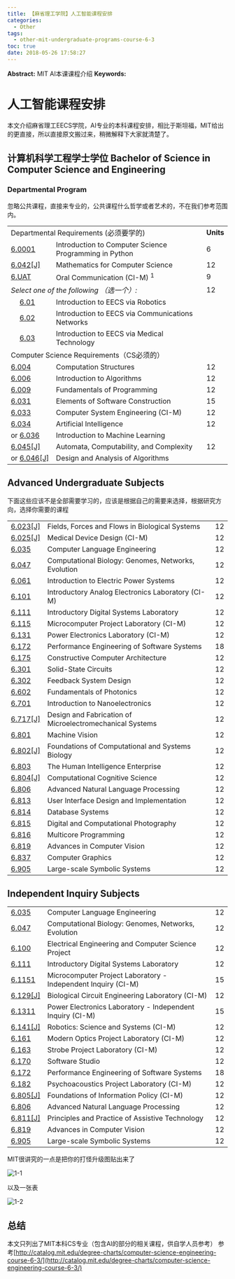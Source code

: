 ```yaml
---
title: 【麻省理工学院】人工智能课程安排
categories:
  - Other
tags:
  - other-mit-undergraduate-programs-course-6-3
toc: true
date: 2018-05-26 17:58:27
---
```


**Abstract:** MIT AI本课课程介绍
**Keywords:**

<!--more-->
# 人工智能课程安排
本文介绍麻省理工EECS学院，AI专业的本科课程安排，相比于斯坦福，MIT给出的更直接，所以直接原文搬过来，稍微解释下大家就清楚了。
## 计算机科学工程学士学位 Bachelor of Science in Computer Science and Engineering

### Departmental Program

忽略公共课程，直接来专业的，公共课程什么哲学或者艺术的，不在我们参考范围内。

<table class="sc_courselist" width="100%"><colgroup><col class="codecol"><col class="titlecol"><col align="char" char="." class="hourscol"></colgroup><tbody><tr class="even areaheader firstrow"><td colspan="2"><span class="courselistcomment areaheader">Departmental Requirements (必须要学的) </span></td><td align="right"><strong>Units</strong></td></tr> <tr class="odd"><td class="codecol"><a href="/search/?P=6.0001" title="6.0001" class="bubblelink code" onclick="return showCourse(this, '6.0001');">6.0001</a></td><td>Introduction to Computer Science Programming in Python</td><td class="hourscol">6</td></tr> <tr class="even"><td class="codecol"><a href="/search/?P=6.042" title="6.042[J]" class="bubblelink code" onclick="return showCourse(this, '6.042');">6.042[J]</a></td><td>Mathematics for Computer Science</td><td class="hourscol">12</td></tr> <tr class="odd"><td class="codecol"><a href="/search/?P=6.UAT" title="6.UAT" class="bubblelink code" onclick="return showCourse(this, '6.UAT');">6.UAT</a></td><td>Oral Communication (CI-M) <sup>1</sup></td><td class="hourscol">9</td></tr> <tr class="even"><td colspan="2"><span class="courselistcomment areasubheader"><i>Select one of the following （选一个）:</i></span></td><td class="hourscol">12</td></tr> <tr class="odd"><td class="codecol"><div style="margin-left: 20px;"><a href="/search/?P=6.01" title="6.01" class="bubblelink code" onclick="return showCourse(this, '6.01');">6.01</a></div></td><td>Introduction to EECS via Robotics</td><td class="hourscol"></td></tr> <tr class="even"><td class="codecol"><div style="margin-left: 20px;"><a href="/search/?P=6.02" title="6.02" class="bubblelink code" onclick="return showCourse(this, '6.02');">6.02</a></div></td><td>Introduction to EECS via Communications Networks</td><td class="hourscol"></td></tr> <tr class="odd"><td class="codecol"><div style="margin-left: 20px;"><a href="/search/?P=6.03" title="6.03" class="bubblelink code" onclick="return showCourse(this, '6.03');">6.03</a></div></td><td>Introduction to EECS via Medical Technology</td><td class="hourscol"></td></tr> <tr class="even areaheader"><td colspan="2"><span class="courselistcomment areaheader">Computer Science Requirements（CS必须的）</span></td><td class="hourscol"></td></tr> <tr class="odd"><td class="codecol"><a href="/search/?P=6.004" title="6.004" class="bubblelink code" onclick="return showCourse(this, '6.004');">6.004</a></td><td>Computation Structures</td><td class="hourscol">12</td></tr> <tr class="even"><td class="codecol"><a href="/search/?P=6.006" title="6.006" class="bubblelink code" onclick="return showCourse(this, '6.006');">6.006</a></td><td>Introduction to Algorithms</td><td class="hourscol">12</td></tr> <tr class="odd"><td class="codecol"><a href="/search/?P=6.009" title="6.009" class="bubblelink code" onclick="return showCourse(this, '6.009');">6.009</a></td><td>Fundamentals of Programming</td><td class="hourscol">12</td></tr> <tr class="even"><td class="codecol"><a href="/search/?P=6.031" title="6.031" class="bubblelink code" onclick="return showCourse(this, '6.031');">6.031</a></td><td>Elements of Software Construction</td><td class="hourscol">15</td></tr> <tr class="odd"><td class="codecol"><a href="/search/?P=6.033" title="6.033" class="bubblelink code" onclick="return showCourse(this, '6.033');">6.033</a></td><td>Computer System Engineering (CI-M)</td><td class="hourscol">12</td></tr> <tr class="even"><td class="codecol"><a href="/search/?P=6.034" title="6.034" class="bubblelink code" onclick="return showCourse(this, '6.034');">6.034</a></td><td>Artificial Intelligence</td><td class="hourscol">12</td></tr> <tr class="orclass even"><td class="codecol orclass">or&nbsp;<a href="/search/?P=6.036" title="6.036" class="bubblelink code" onclick="return showCourse(this, '6.036');">6.036</a></td><td colspan="2"> Introduction to Machine Learning</td></tr> <tr class="odd"><td class="codecol"><a href="/search/?P=6.045" title="6.045[J]" class="bubblelink code" onclick="return showCourse(this, '6.045');">6.045[J]</a></td><td>Automata, Computability, and Complexity</td><td class="hourscol">12</td></tr> <tr class="orclass odd"><td class="codecol orclass">or&nbsp;<a href="/search/?P=6.046" title="6.046[J]" class="bubblelink code" onclick="return showCourse(this, '6.046');">6.046[J]</a></td><td colspan="2"> Design and Analysis of Algorithms</td></tr></tbody></table>



## Advanced Undergraduate Subjects

下面这些应该不是全部需要学习的，应该是根据自己的需要来选择，根据研究方向，选择你需要的课程

<table class="sc_courselist" width="100%"><colgroup><col class="codecol"><col class="titlecol"><col align="char" char="." class="hourscol"></colgroup><tbody><tr class="even firstrow"><td class="codecol"><a href="/search/?P=6.023" title="6.023[J]" class="bubblelink code" onclick="return showCourse(this, '6.023');">6.023[J]</a></td><td>Fields, Forces and Flows in Biological Systems</td><td class="hourscol">12</td></tr> <tr class="odd"><td class="codecol"><a href="/search/?P=6.025" title="6.025[J]" class="bubblelink code" onclick="return showCourse(this, '6.025');">6.025[J]</a></td><td>Medical Device Design (CI-M)</td><td class="hourscol">12</td></tr> <tr class="even"><td class="codecol"><a href="/search/?P=6.035" title="6.035" class="bubblelink code" onclick="return showCourse(this, '6.035');">6.035</a></td><td>Computer Language Engineering</td><td class="hourscol">12</td></tr> <tr class="odd"><td class="codecol"><a href="/search/?P=6.047" title="6.047" class="bubblelink code" onclick="return showCourse(this, '6.047');">6.047</a></td><td>Computational Biology: Genomes, Networks, Evolution</td><td class="hourscol">12</td></tr> <tr class="even"><td class="codecol"><a href="/search/?P=6.061" title="6.061" class="bubblelink code" onclick="return showCourse(this, '6.061');">6.061</a></td><td>Introduction to Electric Power Systems</td><td class="hourscol">12</td></tr> <tr class="odd"><td class="codecol"><a href="/search/?P=6.101" title="6.101" class="bubblelink code" onclick="return showCourse(this, '6.101');">6.101</a></td><td>Introductory Analog Electronics Laboratory (CI-M)</td><td class="hourscol">12</td></tr> <tr class="even"><td class="codecol"><a href="/search/?P=6.111" title="6.111" class="bubblelink code" onclick="return showCourse(this, '6.111');">6.111</a></td><td>Introductory Digital Systems Laboratory</td><td class="hourscol">12</td></tr> <tr class="odd"><td class="codecol"><a href="/search/?P=6.115" title="6.115" class="bubblelink code" onclick="return showCourse(this, '6.115');">6.115</a></td><td>Microcomputer Project Laboratory (CI-M)</td><td class="hourscol">12</td></tr> <tr class="even"><td class="codecol"><a href="/search/?P=6.131" title="6.131" class="bubblelink code" onclick="return showCourse(this, '6.131');">6.131</a></td><td>Power Electronics Laboratory (CI-M)</td><td class="hourscol">12</td></tr> <tr class="odd"><td class="codecol"><a href="/search/?P=6.172" title="6.172" class="bubblelink code" onclick="return showCourse(this, '6.172');">6.172</a></td><td>Performance Engineering of Software Systems</td><td class="hourscol">18</td></tr> <tr class="even"><td class="codecol"><a href="/search/?P=6.175" title="6.175" class="bubblelink code" onclick="return showCourse(this, '6.175');">6.175</a></td><td>Constructive Computer Architecture</td><td class="hourscol">12</td></tr> <tr class="odd"><td class="codecol"><a href="/search/?P=6.301" title="6.301" class="bubblelink code" onclick="return showCourse(this, '6.301');">6.301</a></td><td>Solid-State Circuits</td><td class="hourscol">12</td></tr> <tr class="even"><td class="codecol"><a href="/search/?P=6.302" title="6.302" class="bubblelink code" onclick="return showCourse(this, '6.302');">6.302</a></td><td>Feedback System Design</td><td class="hourscol">12</td></tr> <tr class="odd"><td class="codecol"><a href="/search/?P=6.602" title="6.602" class="bubblelink code" onclick="return showCourse(this, '6.602');">6.602</a></td><td>Fundamentals of Photonics</td><td class="hourscol">12</td></tr> <tr class="even"><td class="codecol"><a href="/search/?P=6.701" title="6.701" class="bubblelink code" onclick="return showCourse(this, '6.701');">6.701</a></td><td>Introduction to Nanoelectronics</td><td class="hourscol">12</td></tr> <tr class="odd"><td class="codecol"><a href="/search/?P=6.717" title="6.717[J]" class="bubblelink code" onclick="return showCourse(this, '6.717');">6.717[J]</a></td><td>Design and Fabrication of Microelectromechanical Systems</td><td class="hourscol">12</td></tr> <tr class="even"><td class="codecol"><a href="/search/?P=6.801" title="6.801" class="bubblelink code" onclick="return showCourse(this, '6.801');">6.801</a></td><td>Machine Vision</td><td class="hourscol">12</td></tr> <tr class="odd"><td class="codecol"><a href="/search/?P=6.802" title="6.802[J]" class="bubblelink code" onclick="return showCourse(this, '6.802');">6.802[J]</a></td><td>Foundations of Computational and Systems Biology</td><td class="hourscol">12</td></tr> <tr class="even"><td class="codecol"><a href="/search/?P=6.803" title="6.803" class="bubblelink code" onclick="return showCourse(this, '6.803');">6.803</a></td><td>The Human Intelligence Enterprise</td><td class="hourscol">12</td></tr> <tr class="odd"><td class="codecol"><a href="/search/?P=6.804" title="6.804[J]" class="bubblelink code" onclick="return showCourse(this, '6.804');">6.804[J]</a></td><td>Computational Cognitive Science</td><td class="hourscol">12</td></tr> <tr class="even"><td class="codecol"><a href="/search/?P=6.806" title="6.806" class="bubblelink code" onclick="return showCourse(this, '6.806');">6.806</a></td><td>Advanced Natural Language Processing</td><td class="hourscol">12</td></tr> <tr class="odd"><td class="codecol"><a href="/search/?P=6.813" title="6.813" class="bubblelink code" onclick="return showCourse(this, '6.813');">6.813</a></td><td>User Interface Design and Implementation</td><td class="hourscol">12</td></tr> <tr class="even"><td class="codecol"><a href="/search/?P=6.814" title="6.814" class="bubblelink code" onclick="return showCourse(this, '6.814');">6.814</a></td><td>Database Systems</td><td class="hourscol">12</td></tr> <tr class="odd"><td class="codecol"><a href="/search/?P=6.815" title="6.815" class="bubblelink code" onclick="return showCourse(this, '6.815');">6.815</a></td><td>Digital and Computational Photography</td><td class="hourscol">12</td></tr> <tr class="even"><td class="codecol"><a href="/search/?P=6.816" title="6.816" class="bubblelink code" onclick="return showCourse(this, '6.816');">6.816</a></td><td>Multicore Programming</td><td class="hourscol">12</td></tr> <tr class="odd"><td class="codecol"><a href="/search/?P=6.819" title="6.819" class="bubblelink code" onclick="return showCourse(this, '6.819');">6.819</a></td><td>Advances in Computer Vision</td><td class="hourscol">12</td></tr> <tr class="even"><td class="codecol"><a href="/search/?P=6.837" title="6.837" class="bubblelink code" onclick="return showCourse(this, '6.837');">6.837</a></td><td>Computer Graphics</td><td class="hourscol">12</td></tr> <tr class="odd lastrow"><td class="codecol"><a href="/search/?P=6.905" title="6.905" class="bubblelink code" onclick="return showCourse(this, '6.905');">6.905</a></td><td>Large-scale Symbolic Systems</td><td class="hourscol">12</td></tr> </tbody></table>



## Independent Inquiry Subjects



<table class="sc_courselist" width="100%"><colgroup><col class="codecol"><col class="titlecol"><col align="char" char="." class="hourscol"></colgroup><tbody><tr class="even firstrow"><td class="codecol"><a href="/search/?P=6.035" title="6.035" class="bubblelink code" onclick="return showCourse(this, '6.035');">6.035</a></td><td>Computer Language Engineering</td><td class="hourscol">12</td></tr> <tr class="odd"><td class="codecol"><a href="/search/?P=6.047" title="6.047" class="bubblelink code" onclick="return showCourse(this, '6.047');">6.047</a></td><td>Computational Biology: Genomes, Networks, Evolution</td><td class="hourscol">12</td></tr> <tr class="even"><td class="codecol"><a href="/search/?P=6.100" title="6.100" class="bubblelink code" onclick="return showCourse(this, '6.100');">6.100</a></td><td>Electrical Engineering and Computer Science Project</td><td class="hourscol">12</td></tr> <tr class="odd"><td class="codecol"><a href="/search/?P=6.111" title="6.111" class="bubblelink code" onclick="return showCourse(this, '6.111');">6.111</a></td><td>Introductory Digital Systems Laboratory</td><td class="hourscol">12</td></tr> <tr class="even"><td class="codecol"><a href="/search/?P=6.1151" title="6.1151" class="bubblelink code" onclick="return showCourse(this, '6.1151');">6.1151</a></td><td>Microcomputer Project Laboratory - Independent Inquiry (CI-M)</td><td class="hourscol">15</td></tr> <tr class="odd"><td class="codecol"><a href="/search/?P=6.129" title="6.129[J]" class="bubblelink code" onclick="return showCourse(this, '6.129');">6.129[J]</a></td><td>Biological Circuit Engineering Laboratory (CI-M)</td><td class="hourscol">12</td></tr> <tr class="even"><td class="codecol"><a href="/search/?P=6.1311" title="6.1311" class="bubblelink code" onclick="return showCourse(this, '6.1311');">6.1311</a></td><td>Power Electronics Laboratory - Independent Inquiry (CI-M)</td><td class="hourscol">15</td></tr> <tr class="odd"><td class="codecol"><a href="/search/?P=6.141" title="6.141[J]" class="bubblelink code" onclick="return showCourse(this, '6.141');">6.141[J]</a></td><td>Robotics: Science and Systems (CI-M)</td><td class="hourscol">12</td></tr> <tr class="even"><td class="codecol"><a href="/search/?P=6.161" title="6.161" class="bubblelink code" onclick="return showCourse(this, '6.161');">6.161</a></td><td>Modern Optics Project Laboratory (CI-M)</td><td class="hourscol">12</td></tr> <tr class="odd"><td class="codecol"><a href="/search/?P=6.163" title="6.163" class="bubblelink code" onclick="return showCourse(this, '6.163');">6.163</a></td><td>Strobe Project Laboratory (CI-M)</td><td class="hourscol">12</td></tr> <tr class="even"><td class="codecol"><a href="/search/?P=6.170" title="6.170" class="bubblelink code" onclick="return showCourse(this, '6.170');">6.170</a></td><td>Software Studio</td><td class="hourscol">12</td></tr> <tr class="odd"><td class="codecol"><a href="/search/?P=6.172" title="6.172" class="bubblelink code" onclick="return showCourse(this, '6.172');">6.172</a></td><td>Performance Engineering of Software Systems</td><td class="hourscol">18</td></tr> <tr class="even"><td class="codecol"><a href="/search/?P=6.182" title="6.182" class="bubblelink code" onclick="return showCourse(this, '6.182');">6.182</a></td><td>Psychoacoustics Project Laboratory (CI-M)</td><td class="hourscol">12</td></tr> <tr class="odd"><td class="codecol"><a href="/search/?P=6.805" title="6.805[J]" class="bubblelink code" onclick="return showCourse(this, '6.805');">6.805[J]</a></td><td>Foundations of Information Policy (CI-M)</td><td class="hourscol">12</td></tr> <tr class="even"><td class="codecol"><a href="/search/?P=6.806" title="6.806" class="bubblelink code" onclick="return showCourse(this, '6.806');">6.806</a></td><td>Advanced Natural Language Processing</td><td class="hourscol">12</td></tr> <tr class="odd"><td class="codecol"><a href="/search/?P=6.811" title="6.811[J]" class="bubblelink code" onclick="return showCourse(this, '6.811');">6.811[J]</a></td><td>Principles and Practice of Assistive Technology</td><td class="hourscol">12</td></tr> <tr class="even"><td class="codecol"><a href="/search/?P=6.819" title="6.819" class="bubblelink code" onclick="return showCourse(this, '6.819');">6.819</a></td><td>Advances in Computer Vision</td><td class="hourscol">12</td></tr> <tr class="odd lastrow"><td class="codecol"><a href="/search/?P=6.905" title="6.905" class="bubblelink code" onclick="return showCourse(this, '6.905');">6.905</a></td><td>Large-scale Symbolic Systems</td><td class="hourscol">12</td></tr> </tbody></table>

MIT很讲究的一点是把你的打怪升级图贴出来了

![1-1](./1-1.png)

以及一张表

![1-2](./1-2.png)

## 总结
本文只列出了MIT本科CS专业（包含AI的部分的相关课程，供自学人员参考）
参考[http://catalog.mit.edu/degree-charts/computer-science-engineering-course-6-3/](http://catalog.mit.edu/degree-charts/computer-science-engineering-course-6-3/)





